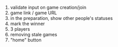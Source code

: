 1. validate input on game creation/join
2. game link / game URL
3. in the preparation, show other people's statuses
4. mark the winner
5. 3 players
6. removing stale games
7. "home" button
